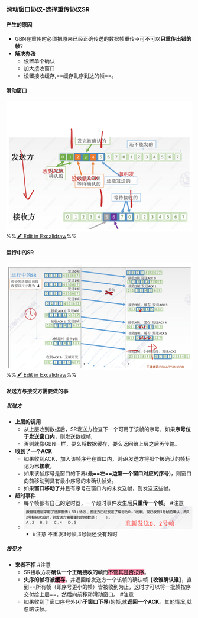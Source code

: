 ### 滑动窗口协议-选择重传协议SR
#### 产生的原因
- GBN在重传时必须把原来已经正确传送的数据帧重传->可不可以**只重传出错的帧**?
- **解决办法**
	- 设置单个确认
	- 加大接收窗口
	- 设置接收缓存,==缓存乱序到达的帧==。
#### 滑动窗口
![](attachments/%E6%B5%81%E9%87%8F%E6%8E%A7%E5%88%B6,%E5%8F%AF%E9%9D%A0%E4%BC%A0%E8%BE%93%E4%B8%8E%E6%BB%91%E5%8A%A8%E7%AA%97%E5%8F%A3%202022-10-07%2015.20.26.excalidraw.svg)
%%[🖋 Edit in Excalidraw](attachments/%E6%B5%81%E9%87%8F%E6%8E%A7%E5%88%B6,%E5%8F%AF%E9%9D%A0%E4%BC%A0%E8%BE%93%E4%B8%8E%E6%BB%91%E5%8A%A8%E7%AA%97%E5%8F%A3%202022-10-07%2015.20.26.excalidraw.md)%%
#### 运行中的SR
![](attachments/%E6%B5%81%E9%87%8F%E6%8E%A7%E5%88%B6,%E5%8F%AF%E9%9D%A0%E4%BC%A0%E8%BE%93%E4%B8%8E%E6%BB%91%E5%8A%A8%E7%AA%97%E5%8F%A3%202022-10-07%2019.58.28.excalidraw.svg)
%%[🖋 Edit in Excalidraw](attachments/%E6%B5%81%E9%87%8F%E6%8E%A7%E5%88%B6,%E5%8F%AF%E9%9D%A0%E4%BC%A0%E8%BE%93%E4%B8%8E%E6%BB%91%E5%8A%A8%E7%AA%97%E5%8F%A3%202022-10-07%2019.58.28.excalidraw.md)%%
#### 发送方与接受方需要做的事
##### 发送方
- **上层的调用**
	- 从上层收到数据后，SR发送方检查下一个可用于该帧的序号，如果**序号位于发送窗口内**，则发送数据帧;
	- 否则就像GBN一样，要么将数据缓存，要么返回给上层之后再传输。
- **收到了一个ACK**
	- 如果收到ACK，加入该帧序号在窗口内，则sR发送方将那个被确认的帧标记为**已接收**。
	- 如果该帧序号是窗口的下界(**最==左==边第一个窗口对应的序号**)，则窗口向前移动到具有最小序号的未确认帧处。
	- 如果**窗口移动了**并且有序号在窗口内的未发送帧，则发送这些帧。
- **超时事件**
	- 每个帧都有自己的定时器，一个超时事件发生后**只重传一个帧。** #注意
	- ![](attachments/Pasted%20image%2020221007200414.png)
		- #注意 不重发3号帧,3号帧还没有超时
##### 接受方
- **来者不拒** #注意
	- SR接收方将**确认一个正确接收的帧**而<mark style="background: #FF5582A6;">不管其是否按序</mark>。
	- **失序的帧将被<mark style="background: #FF5582A6;">缓存</mark>**，并返回给发送方一个该帧的确认帧【**收谁确认谁**】，直到==所有帧（即序号更小的帧）皆被收到为止，这时才可以将一批帧按序交付给上层==，然后向前移动滑动窗口。 #注意 
	- 如果收到了窗口序号外(**小于窗口下界**)的帧,就**返回一个ACK**。其他情况,就忽略该帧。 <!--SR:!2022-12-19,53,270-->


